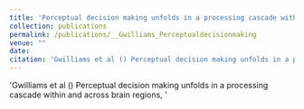 ```yaml
---
title: 'Perceptual decision making unfolds in a processing cascade within and across brain regions'
collection: publications
permalink: /publications/__Gwilliams_Perceptualdecisionmaking
venue: ""
date: 
citation: 'Gwilliams et al () Perceptual decision making unfolds in a processing cascade within and across brain regions, <i></i>'
---
```

'Gwilliams et al () Perceptual decision making unfolds in a processing cascade within and across brain regions, <i></i>'
